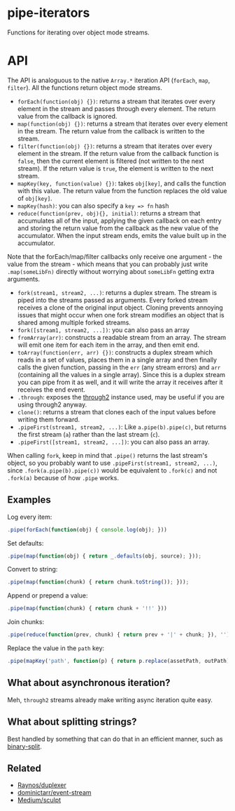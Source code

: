 # pipe-iterators

Functions for iterating over object mode streams.

# API

The API is analoguous to the native `Array.*` iteration API (`forEach`, `map`, `filter`). All the functions return object mode streams.

- `forEach(function(obj) {})`: returns a stream that iterates over every element in the stream and passes through every element. The return value from the callback is ignored.
- `map(function(obj) {})`: returns a stream that iterates over every element in the stream. The return value from the callback is written to the stream.
- `filter(function(obj) {})`: returns a stream that iterates over every element in the stream. If the return value from the callback function is `false`, then the current element is filtered (not written to the next stream). If the return value is `true`, the element is written to the next stream.
- `mapKey(key, function(value) {})`: takes `obj[key]`, and calls the function with this value. The return value from the function replaces the old value of `obj[key]`.
- `mapKey(hash)`: you can also specify a `key => fn` hash
- `reduce(function(prev, obj){}, initial)`: returns a stream that accumulates all of the input, applying the given callback on each entry and storing the return value from the callback as the new value of the accumulator. When the input stream ends, emits the value built up in the accumulator.

Note that the forEach/map/filter callbacks only receive one argument - the value from the stream - which means that you can probably just write `.map(someLibFn)` directly without worrying about `someLibFn` getting extra arguments.

- `fork(stream1, stream2, ...)`: returns a duplex stream. The stream is piped into the streams passed as arguments. Every forked stream receives a clone of the original input object. Cloning prevents annoying issues that might occur when one fork stream modifies an object that is shared among multiple forked streams.
- `fork([stream1, stream2, ...])`: you can also pass an array
- `fromArray(arr)`: constructs a readable stream from an array. The stream will emit one item for each item in the array, and then emit end.
- `toArray(function(err, arr) {})`: constructs a duplex stream which reads in a set of values, places them in a single array and then finally calls the given function, passing in the `err` (any stream errors) and `arr` (containing all the values in a single array). Since this is a duplex stream you can pipe from it as well, and it will write the array it receives after it receives the end event.
- `.through`: exposes the [through2](https://github.com/rvagg/through2) instance used, may be useful if you are using through2 anyway.
- `clone()`: returns a stream that clones each of the input values before writing them forward.
- `.pipeFirst(stream1, stream2, ...)`: Like `a.pipe(b).pipe(c)`, but returns the first stream (`a`) rather than the last stream (`c`).
- `.pipeFirst([stream1, stream2, ...])`: you can also pass an array.

When calling `fork`, keep in mind that `.pipe()` returns the last stream's object, so you probably want to use `.pipeFirst(stream1, stream2, ...)`, since `.fork(a.pipe(b).pipe(c))` would be equivalent to `.fork(c)` and not `.fork(a)` because of how `.pipe` works.

## Examples

Log every item:

```js
.pipe(forEach(function(obj) { console.log(obj); }))
```

Set defaults:
    
```js
.pipe(map(function(obj) { return _.defaults(obj, source); }));
```

Convert to string:

```js
.pipe(map(function(chunk) { return chunk.toString()); }));    
```

Append or prepend a value:

```js
.pipe(map(function(chunk) { return chunk + '!!' }))
```

Join chunks:

```js
.pipe(reduce(function(prev, chunk) { return prev + '|' + chunk; }), '');
```

Replace the value in the `path` key:

```js
.pipe(mapKey('path', function(p) { return p.replace(assetPath, outPath); }))
```

## What about asynchronous iteration?

Meh, `through2` streams already make writing async iteration quite easy. 

## What about splitting strings?

Best handled by something that can do that in an efficient manner, such as [binary-split](https://github.com/maxogden/binary-split).

## Related

- [Raynos/duplexer](https://github.com/Raynos/duplexer)
- [dominictarr/event-stream](https://github.com/dominictarr/event-stream)
- [Medium/sculpt](https://github.com/Medium/sculpt)
